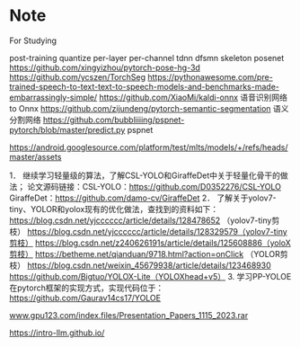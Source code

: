 # Note
For Studying

post-training quantize
per-layer per-channel
tdnn dfsmn skeleton posenet 
https://github.com/xingyizhou/pytorch-pose-hg-3d
https://github.com/ycszen/TorchSeg
https://pythonawesome.com/pre-trained-speech-to-text-text-to-speech-models-and-benchmarks-made-embarrassingly-simple/
https://github.com/XiaoMi/kaldi-onnx 语音识别网络to Onnx
https://github.com/zijundeng/pytorch-semantic-segmentation 语义分割网络
https://github.com/bubbliiiing/pspnet-pytorch/blob/master/predict.py pspnet


https://android.googlesource.com/platform/test/mlts/models/+/refs/heads/master/assets


	
1．	继续学习轻量级的算法，了解CSL-YOLO和GiraffeDet中关于轻量化骨干的做法；
论文源码链接：CSL-YOLO：https://github.com/D0352276/CSL-YOLO
                         GiraffeDet：https://github.com/damo-cv/GiraffeDet
2．	了解关于yolov7-tiny、YOLOR和yolox现有的优化做法，查找到的资料如下：
https://blog.csdn.net/yjcccccc/article/details/128478652 （yolov7-tiny剪枝）
https://blog.csdn.net/yjcccccc/article/details/128329579（yolov7-tiny剪枝）
https://blog.csdn.net/z240626191s/article/details/125608886（yoloX剪枝）
https://betheme.net/qianduan/9718.html?action=onClick （YOLOR剪枝）
https://blog.csdn.net/weixin_45679938/article/details/123468930 
https://github.com/Bigtuo/YOLOX-Lite（YOLOXhead+v5）
3.       学习PP-YOLOE在pytorch框架的实现方式，实现代码位于：
https://github.com/Gaurav14cs17/YOLOE



www.gpu123.com/index.files/Presentation_Papers_1115_2023.rar

https://intro-llm.github.io/
